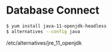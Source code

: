# Database Connect

```bash
$ yum install java-11-openjdk-headless
$ alternatives --config java
```

/etc/alternatives/jre_11_openjdk
